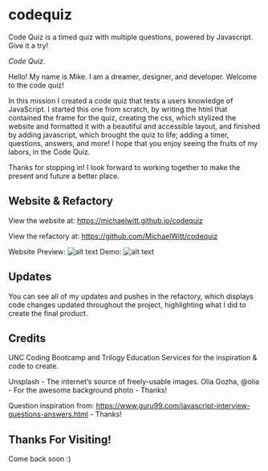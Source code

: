 # codequiz
Code Quiz is a timed quiz with multiple questions, powered by Javascript. Give it a try! 

_Code Quiz._


Hello! My name is Mike. I am a dreamer, designer, and developer. Welcome to the code quiz!

In this mission I created a code quiz that tests a users knowledge of JavaScript. I started this one from scratch, by writing the html that contained the frame for the quiz, creating the css, which stylized the website and formatted it with a beautiful and accessible layout, and finished by adding javascript, which brought the quiz to life; adding a timer, questions, answers, and more! I hope that you enjoy seeing the fruits of my labors, in the Code Quiz.  

Thanks for stopping in! I look forward to working together to make the present and future a better place. 

## Website & Refactory

View the website at: https://michaelwitt.github.io/codequiz

View the refactory at: https://github.com/MichaelWitt/codequiz

Website Preview: ![alt text](https://michaelwitt.github.io/codequiz/assets/images/codequizpreview.png)
Demo: ![alt text](https://michaelwitt.github.io/codequiz/assets/images/questiondemo.png)

## Updates

You can see all of my updates and pushes in the refactory, which displays code changes updated throughout the project, highlighting what I did to create the final product.

## Credits

UNC Coding Bootcamp and Trilogy Education Services for the inspiration & code to create.

Unsplash - The internet’s source of freely-usable images. 
Olia Gozha, @olia - For the awesome background photo - Thanks! 

Question inspiration from: https://www.guru99.com/javascript-interview-questions-answers.html - Thanks!

## Thanks For Visiting!

Come back soon :)

